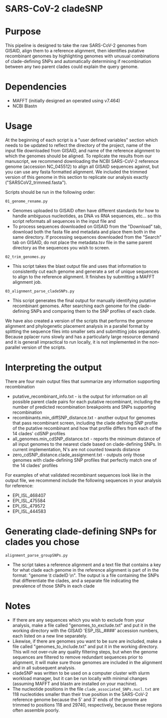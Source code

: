 
# SARS-CoV-2 cladeSNP

# Purpose
This pipeline is designed to take the raw SARS-CoV-2 genomes from GISAID, align them to a reference alignment, then identifies putative recombinant genomes by highlighting genomes with unusual combinations of clade-defining SNPs and automatically determining if recombination between any two parent clades could explain the query genome.

# Dependencies

* MAFFT (initially designed an operated using v7.464)
* NCBI Blastn

# Usage
At the beginning of each script is a "user defined variables" section which needs to be updated to reflect the directory of the project, name of the input file downloaded from GISAID, and name of the reference alignment to which the genomes should be aligned.
To replicate the results from our manuscript, we recommend downloading the NCBI SARS-CoV-2 reference genome (accession NC_045512) to align all GISAID sequences against, but you can use any fasta formatted alignment. We included the trimmed version of this genome in this section to replicate our analysis exactly ("SARSCoV2_trimmed.fasta").

Scripts should be run in the following order:

`01_genome_rename.py`
* Genomes uploaded to GISAID often have different standards for how to handle ambiguous nucleotides, as DNA vs RNA sequences, etc... so this script reformats all sequences in the input file and 
* To process sequences downloaded on GISAID from the "Download" tab, download both the fasta file and metadata and place them both in the same directory. If processing sequences downloaded from the "Search" tab on GISAID, do not place the metadata.tsv file in the same parent directory as the sequences you wish to screen.

`02_trim_genomes.py`
* This script takes the blast output file and uses that information to consistently cut each genome and generate a set of unique sequences to align to the reference alignment. It finishes by submitting a MAFFT alignment job.

`03_alignment_parse_cladeSNPs.py`
* This script generates the final output for manually identifying putative recombinant genomes. After searching each genome for the clade-defining SNPs and comparing them to the SNP profiles of each clade.

We have also created a version of the scripts that performs the genome alignment and phylogenetic placement analysis in a parallel format by splitting the sequence files into smaller sets and submitting jobs separately. Because pplacer runs slowly and has a particularly large resource demand and it is generall impractical to run locally, it is not implemented in the non-parallel version of the scripts.

# Interpreting the output

There are four main output files that summarize any information supporting recombination

* putative_recombinant_info.txt - is the output for information on all possible parent clade pairs for each putative recombinant, including the number of predicted recombination breakpoints and SNPs supporting recombination 
* recombinants.min_diffSNP_distance.txt - another output for genomes that pass recombinant screen, including the clade defining SNP profile of the putative recombinant and how that profile differs from each of the 14 clades' cdSNP profiles
* all_genomes.min_cdSNP_distance.txt - reports the minimum distance of all input genomes to the nearest clade based on clade-defining SNPs. In current implementation, N's are not counted towards distance
* zero_cdSNP_distance.clade_assignment.txt - outputs only those genomes with clade-defining SNP profiles that perfectly match one of the 14 clades' profiles

For examples of what validated recombinant sequences look like in the output file, we recommend include the following sequences in your analysis for reference:
* EPI_ISL_468407
* EPI_ISL_475584
* EPI_ISL_479572
* EPI_ISL_444583

# Generating clade-defining SNPs for clades you chose
`alignment_parse_groupSNPs.py` 
* The script takes a reference alignment and a text file that contains a key for what clade each genome in the reference alignment is part of in the format: "genome \t cladeID \n". The output is a file containing the SNPs that differentiate the clades, and a separate file indicating the prevalence of those SNPs in each clade

# Notes
* If there are any sequences which you wish to exclude from your analysis, make a file called "genomes_to_exclude.txt" and put it in the working directory with the GISAID 'ESP_ISL_####' accession numbers, each listed on a new line separately.
* Likewise, if there are genomes you want to be sure are included, make a file called "genomes_to_include.txt" and put it in the working directory. This will not over-rule any quality filtering steps, but when the genome sequences are filtered to remove redundant sequences prior to alignment, it will make sure those genomes are included in the alignment and in all subsequent analysis.
* cladeSNP was written to be used on a computer cluster with slurm workload manager, but it can be run locally with minimal changes (assuming MAFFT and blastn are installed on your machine).
* The nucleotide positions in the file `clade_associated_SNPs.nucl.txt` are 118 nucleotides smaller than their true position in the SARS-CoV-2 reference genome because the 5' and 3' ends of the genome are trimmed to positions 118 and 29740, respectively, because these regions often assemble poorly.
